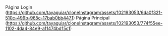 Página Login (https://github.com/tayaguiar/cloneInstagram/assets/102193053/6da0f321-510c-499b-965c-17bab0bb4471)
Página Principal (https://github.com/tayaguiar/cloneInstagram/assets/102193053/774f55ee-1102-4da4-84e9-a11474bd15c1)
